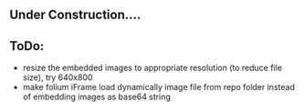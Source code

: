 ## Under Construction....

## ToDo:
- resize the embedded images to appropriate resolution (to reduce file size), try 640x800
- make folium iFrame load dynamically image file from repo folder instead of embedding images as base64 string
